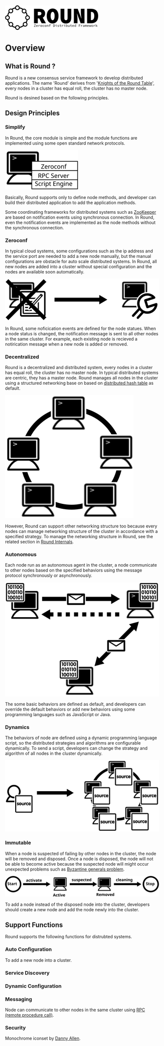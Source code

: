 ![round_logo](img/round_logo.png)

# Overview

## What is Round ?

Round is a new consensus service framework to develop distributed applications. The name 'Round' derives from '[Knights of the Round Table](http://en.wikipedia.org/wiki/Round_Table)', every nodes in a cluster has equal roll, the cluster has no master node.

Round is desined based on the following principles.

## Design Principles


### Simplify

In Round, the core module is simple and the module functions are implemented using some open standard network protocols.

![round_overview_simplify](img/round_overview_simplify.svg)

Basically, Round supports only to define node methods, and developer can build their distributed application to add the application methods.

Some coordinating frameworks for distributed systems such as [ZooKeeper](http://zookeeper.apache.org) are based on notification events using synchronous connection. In Round, even the notification events are implemented as the node methods without the synchronous connection.

### Zeroconf

In typical cloud systems, some configurations such as the ip address and the service port are needed to add a new node manually, but the manual configurations are obstacle for auto scale distributed systems. In Round, all new nodes are added into a cluster without special configuration and the nodes are available soon automatically.

![round_overview_zeroconf](img/round_overview_zeroconf.svg)

In Round, some noficication events are defined for the node statues. When a node status is changed, the notification message is sent to all other nodes  in the same cluster. For example, each existing node is recieved a notirication message when a new node is added or removed.

### Decentralized

Round is a decentralized and distributed system, every nodes in a cluster has equal roll, the cluster has no master node. In typical distributed systems are centric, they has a master node. Round manages all nodes in the cluster using a structured networking base on based on [distributed hash table](http://en.wikipedia.org/wiki/Distributed_hash_table) as default.

![round_overview_zeroconf](img/round_overview_decentralized.svg)

However, Round can support other networking structure too because every nodes can manage networking structure of the cluster in accordance with a specified strategy. To manage the networking structure in Round, see the related section in [Round Internals](./round_internals.md).

### Autonomous

Each node run as an autonomous agent in the cluster, a node communicate to other nodes based on the specified behaviors using the message protocol synchronously or asynchronously.

![round_overview_autonomous](img/round_overview_autonomous.svg)

The some basic behaviors are defined as default, and developers can override the default behaviors or add new behaviors using some programming languages such as JavaScript or Java.

### Dynamics

The behaviors of node are defined using a dynamic programming language script, so the distributed strategies and algorithms are configurable dynamically. To send a script, developers can change the strategy and algorithm of all nodes in the cluster dynamically.

![round_overview_dynamics](img/round_overview_dynamics.svg)

### Immutable

When a node is suspected of failing by other nodes in the cluster, the node will be removed and disposed. Once a node is disposed, the node will not be able to become active because the suspected node will might occur unexpected problems such as [Byzantine generals problem](http://en.wikipedia.org/wiki/Byzantine_fault_tolerance).

![round_overview_immutable](img/round_overview_immutable.svg)

To add a node instead of the disposed node into the cluster, developers should create a new node and add the node newly into the cluster.

## Support Functions

Round supports the following functions for distrubted systems.

### Auto Configuration

To add a new node into a cluster.

### Service Discovery

### Dynamic Configuration

### Messaging

Node can communicate to other nodes in the same cluster using [RPC (remote procedure call)](http://en.wikipedia.org/wiki/Remote_procedure_call).

### Security

Monochrome iconset by [Danny Allen](http://dannya.org).
